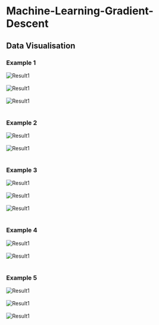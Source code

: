 # Machine-Learning-Gradient-Descent
## Data Visualisation
### Example 1
![Result1](https://github.com/shazaalqays/Machine-Learning-Gradient-Descent/blob/main/images/ex_1_1.jpg)<br/><br/>
![Result1](https://github.com/shazaalqays/Machine-Learning-Gradient-Descent/blob/main/images/ex_1_2.jpg)<br/><br/>
![Result1](https://github.com/shazaalqays/Machine-Learning-Gradient-Descent/blob/main/images/ex_1_3.jpg)<br/><br/>
### Example 2
![Result1](https://github.com/shazaalqays/Machine-Learning-Gradient-Descent/blob/main/images/ex_2_1.jpg)<br/><br/>
![Result1](https://github.com/shazaalqays/Machine-Learning-Gradient-Descent/blob/main/images/ex_2_2.jpg)<br/><br/>
### Example 3
![Result1](https://github.com/shazaalqays/Machine-Learning-Gradient-Descent/blob/main/images/ex_3_1.jpg)<br/><br/>
![Result1](https://github.com/shazaalqays/Machine-Learning-Gradient-Descent/blob/main/images/ex_3_2.jpg)<br/><br/>
![Result1](https://github.com/shazaalqays/Machine-Learning-Gradient-Descent/blob/main/images/ex_3_3.jpg)<br/><br/>
### Example 4
![Result1](https://github.com/shazaalqays/Machine-Learning-Gradient-Descent/blob/main/images/ex_4_1.jpg)<br/><br/>
![Result1](https://github.com/shazaalqays/Machine-Learning-Gradient-Descent/blob/main/images/ex_4_2.jpg)<br/><br/>
### Example 5
![Result1](https://github.com/shazaalqays/Machine-Learning-Gradient-Descent/blob/main/images/ex_5_1.jpg)<br/><br/>
![Result1](https://github.com/shazaalqays/Machine-Learning-Gradient-Descent/blob/main/images/ex_5_2.jpg)<br/><br/>
![Result1](https://github.com/shazaalqays/Machine-Learning-Gradient-Descent/blob/main/images/ex_5_3.jpg)<br/><br/>

